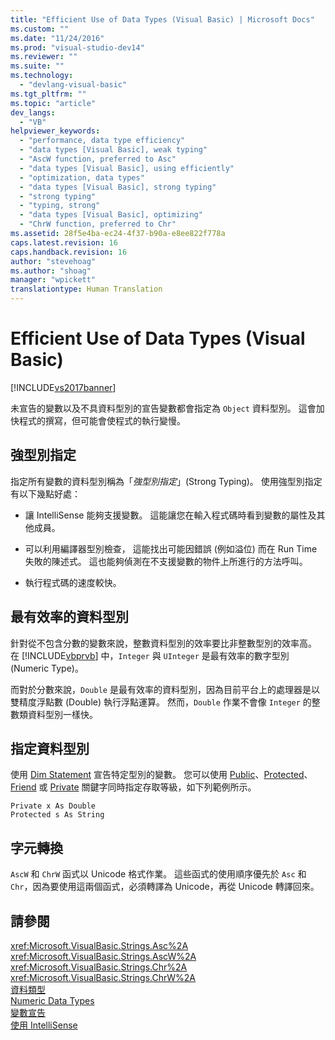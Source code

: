 ```yaml
---
title: "Efficient Use of Data Types (Visual Basic) | Microsoft Docs"
ms.custom: ""
ms.date: "11/24/2016"
ms.prod: "visual-studio-dev14"
ms.reviewer: ""
ms.suite: ""
ms.technology: 
  - "devlang-visual-basic"
ms.tgt_pltfrm: ""
ms.topic: "article"
dev_langs: 
  - "VB"
helpviewer_keywords: 
  - "performance, data type efficiency"
  - "data types [Visual Basic], weak typing"
  - "AscW function, preferred to Asc"
  - "data types [Visual Basic], using efficiently"
  - "optimization, data types"
  - "data types [Visual Basic], strong typing"
  - "strong typing"
  - "typing, strong"
  - "data types [Visual Basic], optimizing"
  - "ChrW function, preferred to Chr"
ms.assetid: 28f5e4ba-ec24-4f37-b90a-e8ee822f778a
caps.latest.revision: 16
caps.handback.revision: 16
author: "stevehoag"
ms.author: "shoag"
manager: "wpickett"
translationtype: Human Translation
---
```

# Efficient Use of Data Types (Visual Basic)
[!INCLUDE[vs2017banner](../../../../csharp/includes/vs2017banner.md)]

未宣告的變數以及不具資料型別的宣告變數都會指定為 `Object` 資料型別。  這會加快程式的撰寫，但可能會使程式的執行變慢。  
  
## 強型別指定  
 指定所有變數的資料型別稱為「*強型別指定*」\(Strong Typing\)。  使用強型別指定有以下幾點好處：  
  
-   讓 IntelliSense 能夠支援變數。  這能讓您在輸入程式碼時看到變數的屬性及其他成員。  
  
-   可以利用編譯器型別檢查，  這能找出可能因錯誤 \(例如溢位\) 而在 Run Time 失敗的陳述式。  這也能夠偵測在不支援變數的物件上所進行的方法呼叫。  
  
-   執行程式碼的速度較快。  
  
## 最有效率的資料型別  
 針對從不包含分數的變數來說，整數資料型別的效率要比非整數型別的效率高。  在 [!INCLUDE[vbprvb](../../../../csharp/programming-guide/concepts/linq/includes/vbprvb_md.md)] 中，`Integer` 與 `UInteger` 是最有效率的數字型別 \(Numeric Type\)。  
  
 而對於分數來說，`Double` 是最有效率的資料型別，因為目前平台上的處理器是以雙精度浮點數 \(Double\) 執行浮點運算。  然而，`Double` 作業不會像 `Integer` 的整數類資料型別一樣快。  
  
## 指定資料型別  
 使用 [Dim Statement](../../../../visual-basic/language-reference/statements/dim-statement.md) 宣告特定型別的變數。  您可以使用 [Public](../../../../visual-basic/language-reference/modifiers/public.md)、[Protected](../../../../visual-basic/language-reference/modifiers/protected.md)、[Friend](../../../../visual-basic/language-reference/modifiers/friend.md) 或 [Private](../../../../visual-basic/language-reference/modifiers/private.md) 關鍵字同時指定存取等級，如下列範例所示。  
  
```  
Private x As Double  
Protected s As String  
```  
  
## 字元轉換  
 `AscW` 和 `ChrW` 函式以 Unicode 格式作業。  這些函式的使用順序優先於 `Asc` 和 `Chr`，因為要使用這兩個函式，必須轉譯為 Unicode，再從 Unicode 轉譯回來。  
  
## 請參閱  
 <xref:Microsoft.VisualBasic.Strings.Asc%2A>   
 <xref:Microsoft.VisualBasic.Strings.AscW%2A>   
 <xref:Microsoft.VisualBasic.Strings.Chr%2A>   
 <xref:Microsoft.VisualBasic.Strings.ChrW%2A>   
 [資料類型](../../../../visual-basic/programming-guide/language-features/data-types/index.md)   
 [Numeric Data Types](../../../../visual-basic/programming-guide/language-features/data-types/numeric-data-types.md)   
 [變數宣告](../../../../visual-basic/programming-guide/language-features/variables/variable-declaration.md)   
 [使用 IntelliSense](/visual-studio/ide/using-intellisense)